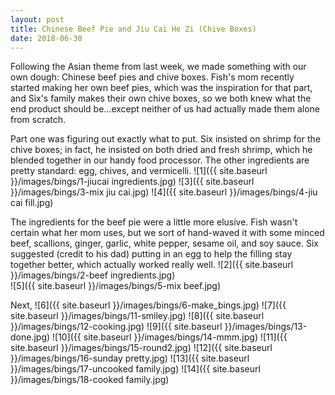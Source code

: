 ```yaml
---
layout: post
title: Chinese Beef Pie and Jiu Cai He Zi (Chive Boxes)
date: 2018-06-30
---
```


Following the Asian theme from last week, we made something with our own dough: Chinese beef pies and chive boxes. Fish's mom recently started making her own beef pies, which was the inspiration for that part, and Six's family makes their own chive boxes, so we both knew what the end product should be...except neither of us had actually made them alone from scratch.

Part one was figuring out exactly what to put. Six insisted on shrimp for the chive boxes; in fact, he insisted on both dried and fresh shrimp, which he blended together in our handy food processor. The other ingredients are pretty standard: egg, chives, and vermicelli.
![1]({{ site.baseurl }}/images/bings/1-jiucai ingredients.jpg)
![3]({{ site.baseurl }}/images/bings/3-mix jiu cai.jpg)
![4]({{ site.baseurl }}/images/bings/4-jiu cai fill.jpg)

The ingredients for the beef pie were a little more elusive. Fish wasn't certain what her mom uses, but we sort of hand-waved it with some minced beef, scallions, ginger, garlic, white pepper, sesame oil, and soy sauce. Six suggested (credit to his dad) putting in an egg to help the filling stay together better, which actually worked really well.
![2]({{ site.baseurl }}/images/bings/2-beef ingredients.jpg)   
![5]({{ site.baseurl }}/images/bings/5-mix beef.jpg)

Next, 
![6]({{ site.baseurl }}/images/bings/6-make_bings.jpg)
![7]({{ site.baseurl }}/images/bings/11-smiley.jpg)
![8]({{ site.baseurl }}/images/bings/12-cooking.jpg)
![9]({{ site.baseurl }}/images/bings/13-done.jpg)
![10]({{ site.baseurl }}/images/bings/14-mmm.jpg)
![11]({{ site.baseurl }}/images/bings/15-round2.jpg)
![12]({{ site.baseurl }}/images/bings/16-sunday pretty.jpg)
![13]({{ site.baseurl }}/images/bings/17-uncooked family.jpg)
![14]({{ site.baseurl }}/images/bings/18-cooked family.jpg)
